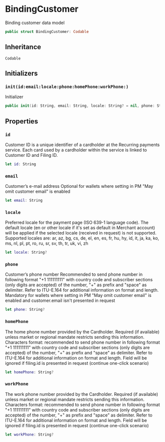 # BindingCustomer

Binding customer data model

``` swift
public struct BindingCustomer: Codable
```

## Inheritance

`Codable`

## Initializers

### `init(id:email:locale:phone:homePhone:workPhone:)`

Initializer

``` swift
public init(id: String, email: String, locale: String? = nil, phone: String? = nil, homePhone: String? = nil, workPhone: String? = nil)
```

## Properties

### `id`

Customer ID is a unique identifier of a cardholder at the Recurring payments service. Each card used by a cardholder within the service is linked to Customer ID and Filing ID.

``` swift
let id: String
```

### `email`

Customer’s e-mail address
Optional for wallets where setting in PM "May omit customer email" is enabled

``` swift
let email: String
```

### `locale`

Preferred locale for the payment page (ISO 639-1 language code).
The default locale (en or other locale if it's set as default in Merchant account) will be applied if the selected locale (received in request) is not supported.
Supported locales are:​ ar, az, bg, cs, de, el, en, es, fr, hu, hy, id, it, ja, ka, ko, ms, nl, pl, pt, ro, ru, sr, sv, th, tr, uk, vi, zh

``` swift
let locale: String?
```

### `phone`

Customer’s phone number
Recommended to send phone number in following format "+1 111111111" with country code and subscriber sections (only digits are accepted) of the number, "+" as prefix and "space" as delimiter.
Refer to ITU-E.164 for additional information on format and length.
Mandatory for wallets where setting in PM "May omit customer email" is enabled and customer.email isn't presented in request

``` swift
let phone: String?
```

### `homePhone`

The home phone number provided by the Cardholder. Required (if available) unless market or regional mandate restricts sending this information.
Characters format:​ recommended to send phone number in following format "+1 111111111" with country code and subscriber sections (only digits are accepted) of the number, "+" as prefix and "space" as delimiter.
Refer to ITU-E.164 for additional information on format and length.
Field will be ignored if filing.id is presented in request (continue one-click scenario)

``` swift
let homePhone: String?
```

### `workPhone`

The work phone number provided by the Cardholder. Required (if available) unless market or regional mandate restricts sending this information.
Characters format:​ recommended to send phone number in following format "+1 111111111" with country code and subscriber sections (only digits are accepted) of the number, "+" as prefix and "space" as delimiter.
Refer to ITU-E.164 for additional information on format and length.
Field will be ignored if filing.id is presented in request (continue one-click scenario)

``` swift
let workPhone: String?
```
